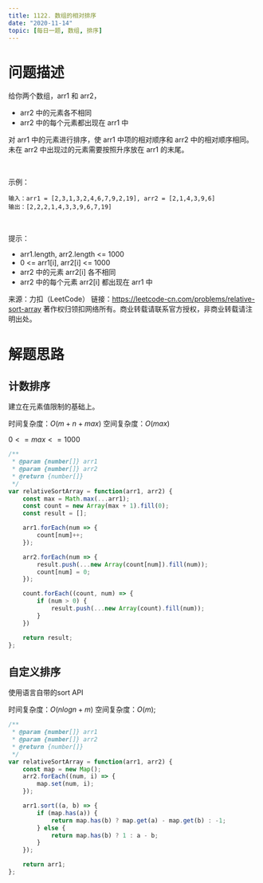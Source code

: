 ```yaml
---
title: 1122. 数组的相对排序
date: "2020-11-14"
topic: [每日一题, 数组, 排序]
---
```


# 问题描述

给你两个数组，arr1 和 arr2，

- arr2 中的元素各不相同
- arr2 中的每个元素都出现在 arr1 中

对 arr1 中的元素进行排序，使 arr1 中项的相对顺序和 arr2 中的相对顺序相同。未在 arr2 中出现过的元素需要按照升序放在 arr1 的末尾。

 

示例：
```
输入：arr1 = [2,3,1,3,2,4,6,7,9,2,19], arr2 = [2,1,4,3,9,6]
输出：[2,2,2,1,4,3,3,9,6,7,19]
```
 

提示：
- arr1.length, arr2.length <= 1000
- 0 <= arr1[i], arr2[i] <= 1000
- arr2 中的元素 arr2[i] 各不相同
- arr2 中的每个元素 arr2[i] 都出现在 arr1 中

来源：力扣（LeetCode）
链接：https://leetcode-cn.com/problems/relative-sort-array
著作权归领扣网络所有。商业转载请联系官方授权，非商业转载请注明出处。


# 解题思路

## 计数排序

建立在元素值限制的基础上。

时间复杂度：$O(m + n + max)$
空间复杂度：$O(max)$

$0 <= max <= 1000$

``` js
/**
 * @param {number[]} arr1
 * @param {number[]} arr2
 * @return {number[]}
 */
var relativeSortArray = function(arr1, arr2) {
    const max = Math.max(...arr1);
    const count = new Array(max + 1).fill(0);
    const result = [];

    arr1.forEach(num => {
        count[num]++;
    });

    arr2.forEach(num => {
        result.push(...new Array(count[num]).fill(num));
        count[num] = 0;
    });

    count.forEach((count, num) => {
        if (num > 0) {
            result.push(...new Array(count).fill(num));
        }
    })

    return result;
};
```

## 自定义排序

使用语言自带的sort API

时间复杂度：$O(nlogn + m)$
空间复杂度：$O(m)$;

``` js
/**
 * @param {number[]} arr1
 * @param {number[]} arr2
 * @return {number[]}
 */
var relativeSortArray = function(arr1, arr2) {
    const map = new Map();
    arr2.forEach((num, i) => {
        map.set(num, i);
    });

    arr1.sort((a, b) => {
        if (map.has(a)) {
            return map.has(b) ? map.get(a) - map.get(b) : -1;
        } else {
            return map.has(b) ? 1 : a - b;
        }
    });

    return arr1;
};
```